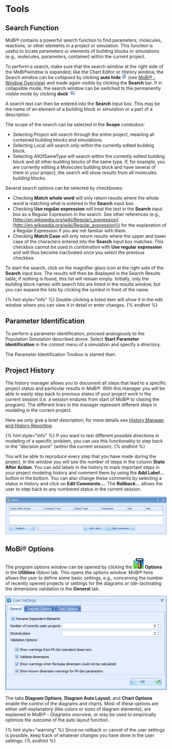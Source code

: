 # Tools

## Search Function‌

MoBi® contains a powerful search function to find parameters, molecules, reactions, or other elements in a project or simulation. This function is useful to locate parameters or elements of building blocks or simulations \(e.g., molecules, parameters, container\) within the current project.

To perform a search, make sure that the search window at the right side of the MoBi®window is expanded; like the Chart Editor or History window, the Search window can be collapsed by clicking **auto hide** ![Image](../../.gitbook/assets/autohidedock.png) \(see [MoBi® - Window Overview](first-steps.md#window-overview)\) and made again visible by clicking the **Search** bar. If in collapsible mode, the search window can be switched to the permanently visible mode by clicking **dock** ![Image](../../.gitbook/assets/autohidehide.png).

A search text can then be entered into the **Search** input box. This may be the name of an element of a building block or simulation or a part of a description.

The scope of the search can be selected in the **Scope** combobox:

* Selecting Project will search through the entire project, meaning all contained building blocks and simulations.
* Selecting Local will search only within the currently edited building block.
* Selecting AllOfSameType will search within the currently edited building block and all other building blocks of the same type. If, for example, you are currently editing a Molecules building block and have several of them in your project, the search will show results from _all_ molecules building blocks.

Several search options can be selected by checkboxes:

* Checking **Match whole word** will only return results where the whole word is matching what is entered in the **Search** input box.
* Checking **Use regular expression** will treat the text in the **Search** input box as a Regular Expression in the search. See other references \(e.g., [http://en.wikipedia.org/wiki/Regular\_expression](http://en.wikipedia.org/wiki/Regular_expression)\) for the explanation of a Regular Expression if you are not familiar with them.
* Checking **Match Case** will only return results where the upper and lower case of the characters entered into the **Search** input box matches. This checkbox cannot be used in combination with **Use regular expression** and will thus become inactivated once you select the previous checkbox.

To start the search, click on the magnifier glass icon at the right side of the **Search** input box. The results will then be displayed in the Search Results table; if nothing is found, this list will remain empty. Initially, only the building block names with search hits are listed in the results window, but you can expand the lists by clicking the symbol in front of the name.

{% hint style="info" %}
Double-clicking a listed item will show it in the edit window where you can view it in detail or enter changes.
{% endhint %}

## Parameter Identification‌

To perform a parameter identification, proceed analogously to the Population Simulation described above. Select **Start Parameter Identification** in the context menu of a simulation and specify a directory.

The Parameter Identification Toolbox is started then.

## Project History‌

The history manager allows you to document all steps that lead to a specific project status and particular results in MoBi®. With this manager you will be able to easily step back to previous states of your project work in the current session \(i.e. a session endures from start of MoBi® to closing the program\). The different lines in the manager represent different steps in modeling in the current project.

Here we only give a brief description; for more details see [History Manager and History Reporting‌](../../shared-tools-and-example-workflows/history-manager-history-reporting.md).

{% hint style="info" %}
If you want to test different possible directions in modeling of a specific problem, you can use this functionality to step back to the "decision point" \(within the current session\).
{% endhint %}

You will be able to reproduce every step that you have made during the project. In the window you will see the number of steps in the column **State After Action**. You can add labels in the history to mark important steps in your project modeling history and comment them by using the **Add Label...** button in the bottom. You can also change these comments by selecting a status in history and click on **Edit Comments...**. The **Rollback...** allows the user to step back to any numbered status in the current session.

![History Manager in MoBi&#xAE;](../../.gitbook/assets/prj_history.png)

## MoBi® Options‌

The program options window can be opened by clicking the ![Image](../../.gitbook/assets/chartsettings.png) **Options** in the **Utilities** ribbon tab. This opens the options window. MoBi® here allows the user to define some basic settings, e.g., concerning the number of recently opened projects or settings for the diagrams or \(de-\)activating the dimensions validation in the **General** tab.

![Options window in MoBi&#xAE;](../../.gitbook/assets/prg_overview_options.png)

The tabs **Diagram Options**, **Diagram Auto Layout**, and **Chart Options** enable the control of the diagrams and charts. Most of these options are either self-explanatory \(like colors or sizes of diagram elements\), are explained in MoBi® _- Diagrams overview_, or may be used to empirically optimize the outcome of the auto layout function.

{% hint style="warning" %}
Since no rollback or cancel of the user settings is possible, keep track of whatever changes you have done in the user settings.
{% endhint %}

